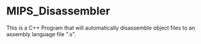 # MIPS_Disassembler
This is a C++ Program that will automatically disassemble object files to an assembly language file ".s".
